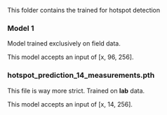 This folder contains the trained for hotspot detection

### Model 1
Model trained exclusively on field data.

This model accepts an input of [x, 96, 256].

### hotspot_prediction_14_measurements.pth
This file is way more strict. Trained on **lab** data.

This model accepts an input of [x, 14, 256].
